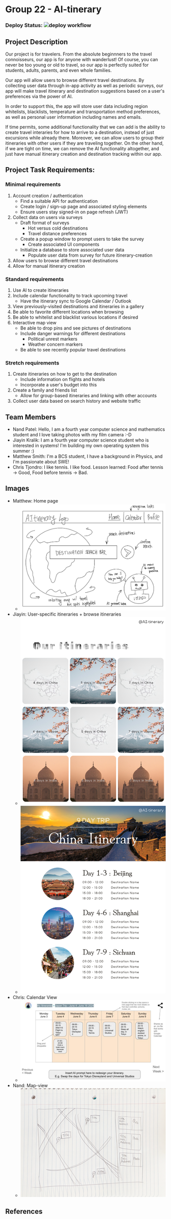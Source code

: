 # Group 22 - AI-tinerary

### Deploy Status: ![deploy workflow](https://github.com/ubc-cpsc455-2024S/project-22_intellig-s/actions/workflows/deploy.yaml/badge.svg)

## Project Description

Our project is for travelers. From the absolute beginnners to the travel connoisseurs, our app is for anyone with wanderlust! Of course, you can never be too young or old to travel, so our app is perfectly suited for students, adults, parents, and even whole families.

Our app will allow users to browse different travel destinations. By collecting user data through in-app activity as well as periodic surveys, our app will make travel itinerary and destination suggestions based on a user's preferences via the power of AI.

In order to support this, the app will store user data including region whitelists, blacklists, temperature and transportation method preferences, as well as personal user information including names and emails.

If time permits, some additional functionality that we can add is the ability to create travel interaries for how to arrive to a destination, instead of just excursions while already there. Moreover, we can allow users to group their itineraries with other users if they are traveling together. On the other hand, if we are tight on time, we can remove the AI functionality altogether, and just have manual itinerary creation and destination tracking within our app.

## Project Task Requirements:

### Minimal requirements

1. Account creation / authentication
   - Find a suitable API for authentication
   - Create login / sign-up page and associated styling elements
   - Ensure users stay signed-in on page refresh (JWT)
2. Collect data on users via surveys
   - Draft format of surveys
     - Hot versus cold destinations
     - Travel distance preferences
   - Create a popup window to prompt users to take the survey
     - Create associated UI components
   - Initialize a database to store associated user data
     - Populate user data from survey for future itinerary-creation
3. Allow users to browse different travel destinations
4. Allow for manual itinerary creation

### Standard requirements

1. Use AI to create itineraries
2. Include calendar functionality to track upcoming travel
   - Have the itinerary sync to Google Calendar / Outlook
3. View previously-visited destinations and itineraries in a gallery
4. Be able to favorite different locations when browsing
5. Be able to whitelist and blacklist various locations if desired
6. Interactive map view
   - Be able to drop pins and see pictures of destinations
   - Include danger warnings for different destinations
     - Political unrest markers
     - Weather concern markers
   - Be able to see recently popular travel destinations

### Stretch requirements

1. Create itineraries on how to get to the destination
   - Include information on flights and hotels
   - Incorporate a user's budget into this
2. Create a family and friends list
   - Allow for group-based itineraries and linking with other accounts
3. Collect user data based on search history and website traffic

## Team Members

- Nand Patel: Hello, I am a fourth year computer science and mathematics student and I love taking photos with my film camera :-D
- Jiayin Kralik: I am a fourth year computer science student who is interested in systems! I'm building my own operating system this summer :)
- Matthew Smith: I'm a BCS student, I have a background in Physics, and I'm passionate about SWE!
- Chris Tjondro: I like tennis. I like food. Lesson learned: Food after tennis -> Good, Food before tennis -> Bad.

## Images

- Matthew: Home page
  - ![Home page](./images/home-page.jpeg)
- Jiayin: User-specific itineraries + browse itineraries
  - ![User-specific itineraries](./images/1.png)
  - ![browse itineraries](./images/2.png)
- Chris: Calendar View
  - ![Calendar view](./images/AItinerary-CalendarView.jpg)
- Nand: Map-view
  - ![Calendar view](./images/map-view.jpeg)

## References

